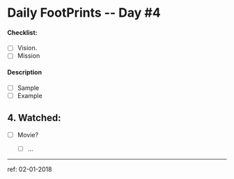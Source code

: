 # Daily FootPrints -- Day #4

#### Checklist:
<!-- Go over all ideas, goals, plans, mission, vision, + other points below, and after creating the PR, tick the checkboxes that apply. -->
<!-- If you're unsure about any of these, don't hesitate to think and LOL. We're here to help! -->
- [ ] Vision.
- [ ] Mission

#### Description
<!-- Describe your daily checklist + any notes if apropos -->
- [ ] Sample
- [ ] Example

## 4. Watched: 
* [ ] Movie?
    * [ ] ...


---

ref: 02-01-2018